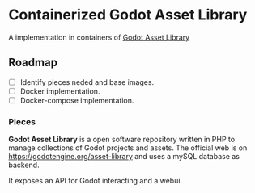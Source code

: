 # Containerized Godot Asset Library

A implementation in containers of [Godot Asset Library](https://github.com/godotengine/godot-asset-library)

## Roadmap

- [ ] Identify pieces neded and base images.
- [ ] Docker implementation.
- [ ] Docker-compose implementation.

### Pieces

**Godot Asset Library** is a open software repository written in PHP to manage collections of Godot projects and assets. The official web is on <https://godotengine.org/asset-library> and uses a mySQL database as backend.

It exposes an API for Godot interacting and a webui.
